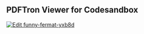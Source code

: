 ## PDFTron Viewer for Codesandbox

[![Edit funny-fermat-yxb8d](https://codesandbox.io/static/img/play-codesandbox.svg)](https://codesandbox.io/s/github/viezel/pdftron-viewer/tree/master/)
